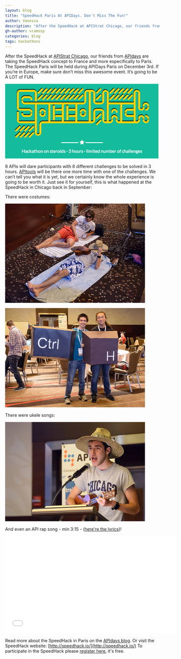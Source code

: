 ```yaml
---
layout: blog
title: "SpeedHack Paris At APIDays. Don't Miss The Fun!"
author: Vanessa
description: "After the SpeedHack at APIStrat Chicago, our friends from APIdays are taking the SpeedHack concept to France and more especifically to Paris. The SpeedHack Paris will be held during APIDays Paris on December 3rd. If you’re in Europe, make sure don’t miss this awesome event. It’s going to be A LOT of FUN."
gh-author: vramosp
categories: blog
tags: hackathons
---
```


After the SpeedHack at [APIStrat Chicago](http://www.apistrategyconference.com/2014Chicago/index.php 'APIStrat Chicago'), our friends from [APIdays](http://speedhack.io/ 'APIDays Paris') are taking the SpeedHack concept to France and more especifically to Paris. The SpeedHack Paris will be held during APIDays Paris on December 3rd. If you’re in Europe, make sure don’t miss this awesome event. It’s going to be A LOT of FUN.

![SpeedHack Paris at APIDays](/images/speedhack.png)

8 APIs will dare participants with 8 different challenges to be solved in 3 hours. [APItools](https://www.apitools.com/ 'APItools') will be there one more time with one of the challenges. We can’t tell you what it is yet, but we certainly know the whole experience is going to be worth it. Just see it for yourself, this is what happened at the SpeedHack in Chicago back in September:

There were costumes:

![SpeedHack Costumes 1](/images/speedhack-costumes1.png)

![SpeedHack Costumes 2](/images/speedhack-costumes2.png)

There were ukele songs:

![SpeedHack Ukelele](/images/speedhack-ukelele.png)

And even an API rap song - min 3:15 - ([here're the lyrics](https://gist.github.com/toofishes/b87613bd10fd25a94a2b))!

<iframe width="560" height="315" src="//www.youtube.com/embed/bERf5-Lz5ug" frameborder="0" allowfullscreen></iframe>

Read more about the SpeedHack in Paris on the [APIdays blog](http://www.apidays.io/blog/2014/10/28/introducing-a-new-compression-format-speedhack-hackathonzip).
Or visit the SpeedHack website: [http://speedhack.io/](http://speedhack.io/)
To participate in the SpeedHack please [register here](http://www.eventbrite.com/e/apidays-speedhack-3-hours-developer-hackathon-tickets-14292418007), it's free.

